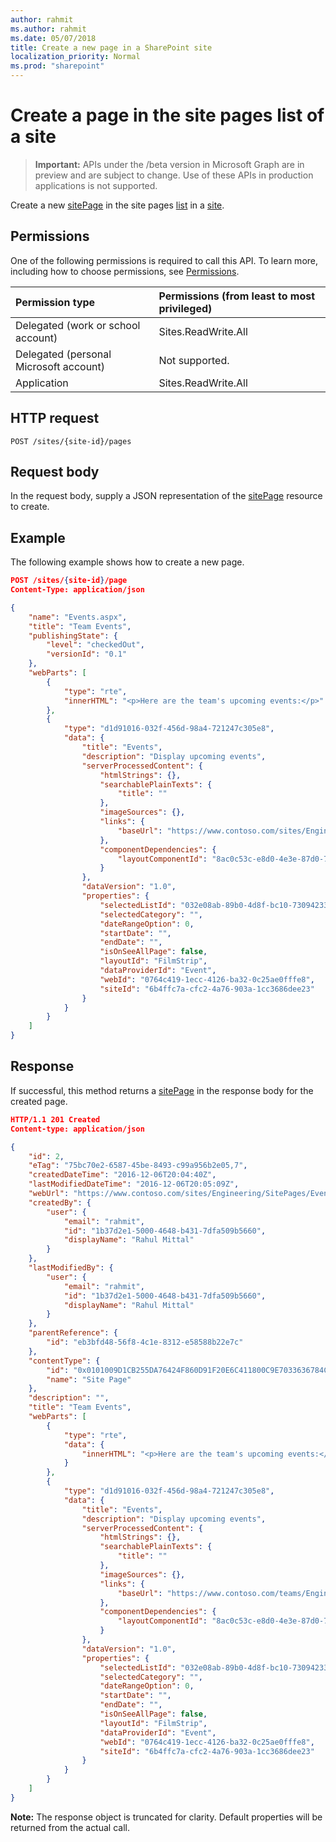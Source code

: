 ```yaml
---
author: rahmit
ms.author: rahmit
ms.date: 05/07/2018
title: Create a new page in a SharePoint site
localization_priority: Normal
ms.prod: "sharepoint"
---
```

# Create a page in the site pages list of a site

> **Important:** APIs under the /beta version in Microsoft Graph are in preview and are subject to change. Use of these APIs in production applications is not supported.

Create a new [sitePage][] in the site pages [list][] in a [site][].

## Permissions

One of the following permissions is required to call this API. To learn more, including how to choose permissions, see [Permissions](/graph/permissions-reference).

|Permission type      | Permissions (from least to most privileged)              |
|:--------------------|:---------------------------------------------------------|
|Delegated (work or school account) | Sites.ReadWrite.All    |
|Delegated (personal Microsoft account) | Not supported.    |
|Application | Sites.ReadWrite.All |

## HTTP request

<!-- { "blockType": "ignored" } -->

```http
POST /sites/{site-id}/pages
```

## Request body

In the request body, supply a JSON representation of the [sitePage][] resource to create.

## Example

The following example shows how to create a new page.

<!-- { "blockType": "request", "name": "create-page", "scopes": "sites.readwrite.all" } -->

```json
POST /sites/{site-id}/page
Content-Type: application/json

{
    "name": "Events.aspx",
    "title": "Team Events",
    "publishingState": {
        "level": "checkedOut",
        "versionId": "0.1"
    },
    "webParts": [
        {
            "type": "rte",
            "innerHTML": "<p>Here are the team's upcoming events:</p>"
        },
        {
            "type": "d1d91016-032f-456d-98a4-721247c305e8",
            "data": {
                "title": "Events",
                "description": "Display upcoming events",
                "serverProcessedContent": {
                    "htmlStrings": {},
                    "searchablePlainTexts": {
                        "title": ""
                    },
                    "imageSources": {},
                    "links": {
                        "baseUrl": "https://www.contoso.com/sites/Engineering"
                    },
                    "componentDependencies": {
                        "layoutComponentId": "8ac0c53c-e8d0-4e3e-87d0-7449eb0d4027"
                    }
                },
                "dataVersion": "1.0",
                "properties": {
                    "selectedListId": "032e08ab-89b0-4d8f-bc10-73094233615c",
                    "selectedCategory": "",
                    "dateRangeOption": 0,
                    "startDate": "",
                    "endDate": "",
                    "isOnSeeAllPage": false,
                    "layoutId": "FilmStrip",
                    "dataProviderId": "Event",
                    "webId": "0764c419-1ecc-4126-ba32-0c25ae0fffe8",
                    "siteId": "6b4ffc7a-cfc2-4a76-903a-1cc3686dee23"
                }
            }
        }
    ]
}
```

## Response

If successful, this method returns a [sitePage][] in the response body for the created page.

<!-- { "blockType": "response", "@odata.type": "microsoft.graph.sitePage", "truncated": true } -->

```json
HTTP/1.1 201 Created
Content-type: application/json

{
    "id": 2,
    "eTag": "75bc70e2-6587-45be-8493-c99a956b2e05,7",
    "createdDateTime": "2016-12-06T20:04:40Z",
    "lastModifiedDateTime": "2016-12-06T20:05:09Z",
    "webUrl": "https://www.contoso.com/sites/Engineering/SitePages/Events.aspx",
    "createdBy": {
        "user": {
            "email": "rahmit",
            "id": "1b37d2e1-5000-4648-b431-7dfa509b5660",
            "displayName": "Rahul Mittal"
        }
    },
    "lastModifiedBy": {
        "user": {
            "email": "rahmit",
            "id": "1b37d2e1-5000-4648-b431-7dfa509b5660",
            "displayName": "Rahul Mittal"
        }
    },
    "parentReference": {
        "id": "eb3bfd48-56f8-4c1e-8312-e58588b22e7c"
    },
    "contentType": {
        "id": "0x0101009D1CB255DA76424F860D91F20E6C411800C9E7033636784C4B88A284B1823C45FD",
        "name": "Site Page"
    },
    "description": "",
    "title": "Team Events",
    "webParts": [
        {
            "type": "rte",
            "data": {
                "innerHTML": "<p>Here are the team's upcoming events:</p>"
            }
        },
        {
            "type": "d1d91016-032f-456d-98a4-721247c305e8",
            "data": {
                "title": "Events",
                "description": "Display upcoming events",
                "serverProcessedContent": {
                    "htmlStrings": {},
                    "searchablePlainTexts": {
                        "title": ""
                    },
                    "imageSources": {},
                    "links": {
                        "baseUrl": "https://www.contoso.com/teams/Engineering"
                    },
                    "componentDependencies": {
                        "layoutComponentId": "8ac0c53c-e8d0-4e3e-87d0-7449eb0d4027"
                    }
                },
                "dataVersion": "1.0",
                "properties": {
                    "selectedListId": "032e08ab-89b0-4d8f-bc10-73094233615c",
                    "selectedCategory": "",
                    "dateRangeOption": 0,
                    "startDate": "",
                    "endDate": "",
                    "isOnSeeAllPage": false,
                    "layoutId": "FilmStrip",
                    "dataProviderId": "Event",
                    "webId": "0764c419-1ecc-4126-ba32-0c25ae0fffe8",
                    "siteId": "6b4ffc7a-cfc2-4a76-903a-1cc3686dee23"
                }
            }
        }
    ]
}
```

**Note:** The response object is truncated for clarity. Default properties will be returned from the actual call.

[list]: ../resources/list.md
[listItem]: ../resources/listitem.md
[site]: ../resources/site.md
[sitePage]: ../resources/sitepage.md

<!-- {
  "type": "#page.annotation",
  "description": "Create a sitePage in the SitePages list in a site.",
  "keywords": "",
  "section": "documentation",
  "tocPath": "Pages/Create"
} -->
